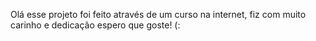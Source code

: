 Olá esse projeto foi feito através de um curso na internet, fiz com muito carinho e dedicação espero que goste! (: